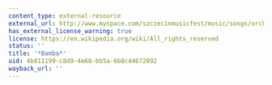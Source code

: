 ```yaml
---
content_type: external-resource
external_url: http://www.myspace.com/szczecinmusicfest/music/songs/orchestra-baobab-jin-ma-jin-ma-27968712
has_external_license_warning: true
license: https://en.wikipedia.org/wiki/All_rights_reserved
status: ''
title: '*Bamba*'
uid: 4b811199-c8d9-4e68-bb5a-6b8c44672892
wayback_url: ''
---
```

